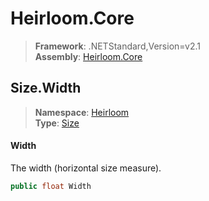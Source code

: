 # Heirloom.Core

> **Framework**: .NETStandard,Version=v2.1  
> **Assembly**: [Heirloom.Core][0]  

## Size.Width

> **Namespace**: [Heirloom][0]  
> **Type**: [Size][1]  

#### Width

The width (horizontal size measure).

```cs
public float Width
```

[0]: ../../../Heirloom.Core.md
[1]: ../Size.md
